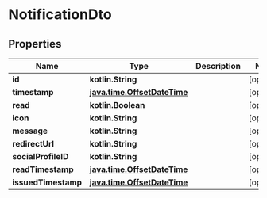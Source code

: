 
# NotificationDto

## Properties
| Name | Type | Description | Notes |
| ------------ | ------------- | ------------- | ------------- |
| **id** | **kotlin.String** |  |  [optional] |
| **timestamp** | [**java.time.OffsetDateTime**](java.time.OffsetDateTime.md) |  |  [optional] |
| **read** | **kotlin.Boolean** |  |  [optional] |
| **icon** | **kotlin.String** |  |  [optional] |
| **message** | **kotlin.String** |  |  [optional] |
| **redirectUrl** | **kotlin.String** |  |  [optional] |
| **socialProfileID** | **kotlin.String** |  |  [optional] |
| **readTimestamp** | [**java.time.OffsetDateTime**](java.time.OffsetDateTime.md) |  |  [optional] |
| **issuedTimestamp** | [**java.time.OffsetDateTime**](java.time.OffsetDateTime.md) |  |  [optional] |



